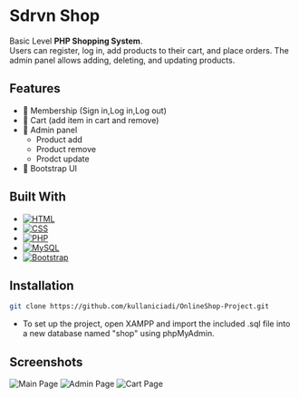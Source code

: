 
# Sdrvn Shop

Basic Level **PHP Shopping System**.  
Users can register, log in, add products to their cart, and place orders.
The admin panel allows adding, deleting, and updating products.



## Features

- 👤 Membership (Sign in,Log in,Log out)
- 🛒 Cart (add item in cart and remove)
- 🔐 Admin panel
  - Product add
  - Product remove
  - Prodct update
- 🎨 Bootstrap UI

  
## Built With


- [![HTML](https://shields.io/badge/HTML-f06529?logo=html5&logoColor=white&labelColor=f06529)](https://www.w3schools.com/html)
- [![CSS](https://img.shields.io/badge/CSS-639?logo=css&logoColor=fff)](#)
- [![PHP](https://img.shields.io/badge/PHP-777BB4?logo=php&logoColor=white)](#)
- [![MySQL](https://img.shields.io/badge/MySQL-4479A1?logo=mysql&logoColor=fff)](#)
- [![Bootstrap](https://img.shields.io/badge/Bootstrap-7952B3?logo=bootstrap&logoColor=fff)](#)


  
## Installation 


```bash 
git clone https://github.com/kullaniciadi/OnlineShop-Project.git
```
- To set up the project, open XAMPP and import the included .sql file into a new database named "shop" using phpMyAdmin.

## Screenshots

![Main Page](https://iili.io/K8SGkgt.png)
![Admin Page](https://iili.io/K8SVQRe.png)
![Cart Page](https://iili.io/K8SWwLx.png)



  
